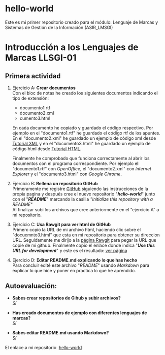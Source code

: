 # hello-world
Este es mi primer repositorio creado para el módulo: Lenguaje de Marcas y Sistemas de Gestión de la Información (ASIR_LMSGI)

# Introducción a los Lenguajes de Marcas LLSGI-01
## Primera actividad

1. Ejercicio A: **Crear documentos**  
   Con el bloc de notas he creado los siguientes documentos indicando el tipo de extensión:  
      * documento1.rtf
      * documento2.xml
      * cumento3.html
      
      En cada documento he copiado y guardado el código respectivo. Por ejemplo en el "documento1.rtf" he guardado el código rtf de los apuntes. En el "documento2.xml" he guardado un ejemplo de código xml desde [Tutorial XML](https://www.w3schools.com/xml/) y en el "documento3.html" he guardado un ejemplo de código html desde [Tutorial HTML](https://www.w3schools.com/html/).
      
      Finalmente he comprobado que funciona correctamente al abrir los documentos con el programa correspondiente. Por ejemplo el "documento1.rtf" con _OpenOffice_, el "documento2.xml" con _Internet Explorer_ y el "documento3.html" con _Google Chrome_.
 
2. Ejercicio B: **Rellena un repositorio GitHub**  
 Primeramente me registre [GitHub](https://github.com/) siguiendo las instrucciones de la propia pagina y después cree el nuevo repositorio "**_hello-world_**" junto con el "**_README_**" marcando la casilla _"Initialize this repository with a README"_  
 Al finalizar subi los archivos que cree anteriormente en el "ejercicio A" a mi repositorio.
 
3. Ejercicio C: **Usa Rawgit para ver html de GitHub**  
  Primero copio la URL de mi archivo html, haciendo clic sobre el "docuemnto3.html" que esta en mi repositorio para obtener su direccion URL. Seguidamente me dirijo a la [página Rawgit](https://rawgit.com/) para pegar la URL que copie de mi github.
  Finalmente copio el enlace donde indica "**_Use this URL for development_**" y este es el resultado: [ver página](https://rawgit.com/EspinozaME/hello-world/master/documeto3.html)
  
4. Ejercicio D: **Editar README.md explicando lo que has hecho**  
 Para concluir edité este archivo "_README_" usando _Markdown_ para explicar lo que hice y poner en practica lo que he aprendido.

## Autoevaluación:

* **Sabes crear repositorios de Gihub y subir archivos?**  
   _Sí_
   
* **Has creado documentos de ejemplo con diferentes lenguajes de marcas?**  
   _Sí_
   
* **Sabes editar README.md usando Markdown?**  
   _Sí_

El enlace a mi repositorio: [hello-world](https://github.com/EspinozaME/hello-world)
